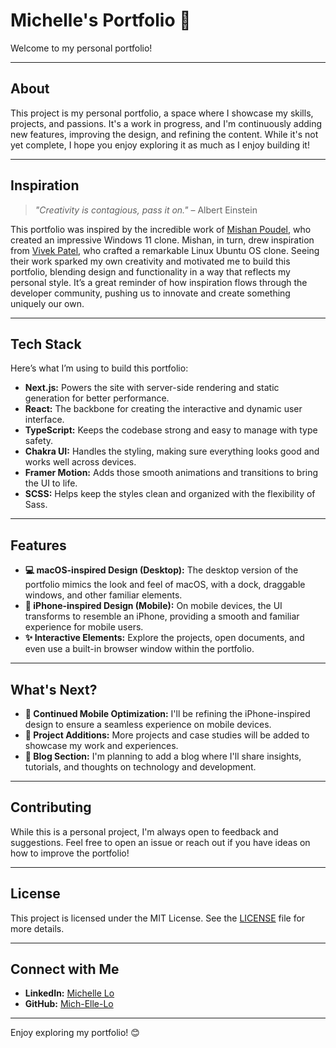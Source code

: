 # **Michelle's Portfolio** 🌟

Welcome to my personal portfolio!

---

## **About**

This project is my personal portfolio, a space where I showcase my skills, projects, and passions. It's a work in progress, and I'm continuously adding new features, improving the design, and refining the content. While it's not yet complete, I hope you enjoy exploring it as much as I enjoy building it!

---

## **Inspiration**

> _"Creativity is contagious, pass it on."_ – Albert Einstein

This portfolio was inspired by the incredible work of [Mishan Poudel](https://github.com/MishanPoudel), who created an impressive Windows 11 clone. Mishan, in turn, drew inspiration from [Vivek Patel](https://github.com/vivek9patel), who crafted a remarkable Linux Ubuntu OS clone. Seeing their work sparked my own creativity and motivated me to build this portfolio, blending design and functionality in a way that reflects my personal style. It’s a great reminder of how inspiration flows through the developer community, pushing us to innovate and create something uniquely our own.

---

## Tech Stack

Here’s what I’m using to build this portfolio:

- **Next.js:** Powers the site with server-side rendering and static generation for better performance.
- **React:** The backbone for creating the interactive and dynamic user interface.
- **TypeScript:** Keeps the codebase strong and easy to manage with type safety.
- **Chakra UI:** Handles the styling, making sure everything looks good and works well across devices.
- **Framer Motion:** Adds those smooth animations and transitions to bring the UI to life.
- **SCSS:** Helps keep the styles clean and organized with the flexibility of Sass.

---

## **Features**

- **💻 macOS-inspired Design (Desktop):** The desktop version of the portfolio mimics the look and feel of macOS, with a dock, draggable windows, and other familiar elements.
- **📱 iPhone-inspired Design (Mobile):** On mobile devices, the UI transforms to resemble an iPhone, providing a smooth and familiar experience for mobile users.
- **✨ Interactive Elements:** Explore the projects, open documents, and even use a built-in browser window within the portfolio.

---

## **What's Next?**

- **📱 Continued Mobile Optimization:** I'll be refining the iPhone-inspired design to ensure a seamless experience on mobile devices.
- **📝 Project Additions:** More projects and case studies will be added to showcase my work and experiences.
- **📰 Blog Section:** I'm planning to add a blog where I'll share insights, tutorials, and thoughts on technology and development.

---

## **Contributing**

While this is a personal project, I'm always open to feedback and suggestions. Feel free to open an issue or reach out if you have ideas on how to improve the portfolio!

---

## **License**

This project is licensed under the MIT License. See the [LICENSE](LICENSE) file for more details.

---

## **Connect with Me**

- **LinkedIn:** [Michelle Lo](https://www.linkedin.com/in/michelle--lo/)
- **GitHub:** [Mich-Elle-Lo](https://github.com/Mich-Elle-Lo)

---

Enjoy exploring my portfolio! 😊

